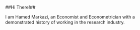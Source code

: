 ##Hi There!## 

I am Hamed Markazi, an Economist and Econometrician with a demonstrated history of working in the research industry. 
